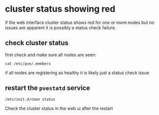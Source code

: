 
# cluster status showing red

if the web interface cluster status shows red for one or more nodes but no issues are apparent it is possibly a status check failure.

## check cluster status

first check and make sure all nodes are seen:

    cat /etc/pve/.members
    
if all nodes are registering as healthy it is likely just a status check issue

## restart the `pvestatd` service

    /etc/init.d/cman status

Check the cluster status in the web ui after the restart

